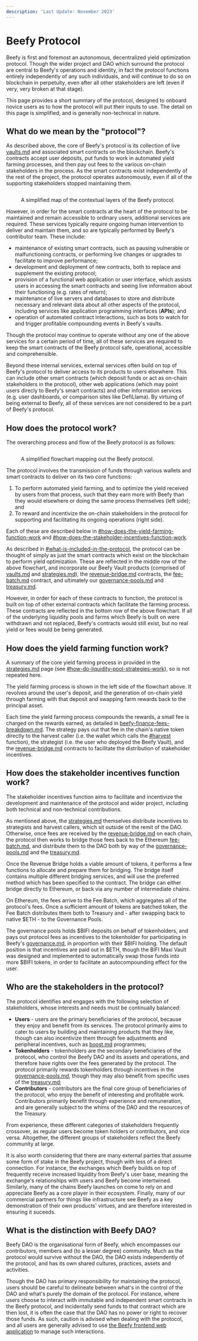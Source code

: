 ```yaml
---
description: 'Last Update: November 2023'
---
```


# Beefy Protocol

Beefy is first and foremost an autonomous, decentralized yield optimization protocol. Though the wider project and DAO which surround the protocol are central to Beefy's operations and identity, in fact the protocol functions entirely independently of any such individuals, and will continue to do so on blockchain in perpetuity, even after all other stakeholders are left (even if very, very broken at that stage).

This page provides a short summary of the protocol, designed to onboard novice users as to how the protocol will put their inputs to use. The detail on this page is simplified, and is generally non-technical in nature.

## What do we mean by the "protocol"?

As described above, the core of Beefy's protocol is its collection of live [vaults.md](../../products/vaults.md "mention") and associated smart contracts on the blockchain. Beefy's contracts accept user deposits, put funds to work in automated yield farming processes, and then pay out fees to the various on-chain stakeholders in the process. As the smart contracts exist independently of the rest of the project, the protocol operates autonomously, even if all of the supporting stakeholders stopped maintaining them.

<figure><img src="../../.gitbook/assets/beefy-protocol-diagram.gif" alt=""><figcaption><p>A simplified map of the contextual layers of the Beefy protocol.</p></figcaption></figure>

However, in order for the smart contracts at the heart of the protocol to be maintained and remain accessible to ordinary users, additional services are required. These services typically require ongoing human intervention to deliver and maintain them, and so are typically performed by Beefy's contributor team. These include:&#x20;

* maintenance of existing smart contracts, such as pausing vulnerable or malfunctioning contracts, or performing live changes or upgrades to facilitate to improve performance;
* development and deployment of new contracts, both to replace and supplement the existing protocol;
* provision of a functional web application or user interface, which assists users in accessing the smart contracts and seeing live information about their functioning (e.g. rates of return);
* maintenance of live servers and databases to store and distribute necessary and relevant data about all other aspects of the protocol, including services like application programming interfaces (**APIs**); and
* operation of automated contract interactions, such as bots to watch for and trigger profitable compounding events in Beefy's vaults.

Though the protocol may continue to operate without any one of the above services for a certain period of time, all of these services are required to keep the smart contracts of the Beefy protocol safe, operational, accessible and comprehensible.&#x20;

Beyond these internal services, external services often build on top of Beefy's protocol to deliver access to its products to users elsewhere. This can include other smart contracts (which deposit funds or act as on-chain stakeholders in the protocol), other web applications (which may point users direcly to Beefy's smart contracts) and other information services (e.g. user dashboards, or comparison sites like DefiLlama). By virtuing of being external to Beefy, all of these services are not considered to be a part of Beefy's protocol.

## How does the protocol work?

The overarching process and flow of the Beefy protocol is as follows:

<figure><img src="../../.gitbook/assets/beefy-protocol-flowchart-clean.png" alt=""><figcaption><p>A simplified flowchart mapping out the Beefy protocol.</p></figcaption></figure>

The protocol involves the transmission of funds through various wallets and smart contracts to deliver on its two core functions:&#x20;

1. To perform automated yield farming, and to optimize the yield received by users from that process, such that they earn more with Beefy than they would elsewhere or doing the same process themselves (left side); and
2. To reward and incentivize the on-chain stakeholders in the protocol for supporting and facilitating its ongoing operations (right side).

Each of these are described below in [#how-does-the-yield-farming-function-work](./#how-does-the-yield-farming-function-work "mention") and [#how-does-the-stakeholder-incentives-function-work](./#how-does-the-stakeholder-incentives-function-work "mention").

As described in [#what-is-included-in-the-protocol](./#what-is-included-in-the-protocol "mention"), the protocol can be thought of simply as just the smart contracts which exist on the blockchain to perform yield optimization. These are reflected in the middle row of the above flowchart, and incorporate our Beefy Vault products (comprised of [vaults.md](../../products/vaults.md "mention") and [strategies.md](../../beefy-products/strategies.md "mention")), the [revenue-bridge.md](revenue-bridge.md "mention") contracts, the [fee-batch.md](fee-batch.md "mention") contract, and ultimately our [governance-pools.md](governance-pools.md "mention") and [treasury.md](../../dao/treasury.md "mention").

However, in order for each of these contracts to function, the protocol is built on top of other external contracts which facilitate the farming process. These contracts are reflected in the bottom row of the above flowchart. If all of the underlying liquidity pools and farms which Beefy is built on were withdrawn and not replaced, Beefy's contracts would still exist, but no real yield or fees would be being generated.

## How does the yield farming function work?

A summary of the core yield farming process in provided in the [strategies.md](../../beefy-products/strategies.md "mention") page (see [#how-do-liquidity-pool-strategies-work](../../beefy-products/strategies.md#how-do-liquidity-pool-strategies-work "mention")), so is not repeated here.&#x20;

The yield farming process is shown in the left side of the flowchart above. It revolves around the user's deposit, and the generation of on-chain yield through farming with that deposit and swapping farm rewards back to the principal asset.&#x20;

Each time the yield farming process compounds the rewards, a small fee is charged on the rewards earned, as detailed in [beefy-finance-fees-breakdown.md](../beefy-bulletins/beefy-finance-fees-breakdown.md "mention"). The strategy pays out that fee in the chain's native token directly to the harvest caller (i.e. the wallet which calls the [#harvest](../../developer-documentation/strategy-contract/#harvest "mention") function), the strategist (i.e. the user who deployed the Beefy Vault), and the [revenue-bridge.md](revenue-bridge.md "mention") contracts to facilitate the distribution of stakeholder incentives.&#x20;

## How does the stakeholder incentives function work?

The stakeholder incentives function aims to facilitate and incentivize the development and maintenance of the protocol and wider project, including both technical and non-technical contributions.

As mentioned above, the [strategies.md](../../beefy-products/strategies.md "mention") themselves distribute incentives to strategists and harvest callers, which sit outside of the remit of the DAO. Otherwise, once fees are received by the [revenue-bridge.md](revenue-bridge.md "mention") on each chain, the protocol then works to bridge those fees back to the Ethereum [fee-batch.md](fee-batch.md "mention"), and distribute them to the DAO both by way of the [governance-pools.md](governance-pools.md "mention") and the [treasury.md](../../dao/treasury.md "mention").

Once the Revenue Bridge holds a viable amount of tokens, it performs a few functions to allocate and prepare them for bridging. The bridge itself contains multiple different bridging services, and will use the preferred method which has been specified to the contract. The bridge can either bridge directly to Ethereum, or back via any number of intermediate chains.&#x20;

On Ethereum, the fees arrive to the Fee Batch, which aggregates all of the protocol's fees. Once a sufficient amount of tokens are batched token, the Fee Batch distributes them both to Treasury and - after swapping back to native $ETH - to the Governance Pools.

The governance pools holds $BIFI deposits on behalf of tokenholders, and pays out protocol fees as incentives to the tokenholder for participating in Beefy's [governance.md](../../dao/governance.md "mention"), in proportion with their $BIFI holding. The default position is that incentives are paid out in $ETH, though the BIFI Maxi Vault was designed and implemented to automatically swap those funds into more $BIFI tokens, in order to facilitate an autocompounding effect for the user.

## Who are the stakeholders in the protocol?

The protocol identifies and engages with the following selection of stakeholders, whose interests and needs must be continually balanced:

* **Users** - users are the primary beneficiaries of the protocol, because they enjoy and benefit from its services. The protocol primarily aims to cater to users by building and maintaining products that they like, though can also incentivize them through fee adjustments and peripheral incentives, such as [boost.md](../../products/boost.md "mention") programmes;
* **Tokenholders** - tokenholders are the secondary beneficiaries of the protocol, who control the Beefy DAO and its assets and operations, and therefore have rights over the fees generated by the protocol. The protocol primarily rewards tokenholders through incentives in the [governance-pools.md](governance-pools.md "mention"), though they may also benefit from specific uses of the [treasury.md](../../dao/treasury.md "mention");
* **Contributors** - contributors are the final core group of beneficiaries of the protocol, who enjoy the benefit of interesting and profitable work. Contributors primarily benefit through experience and remuneration, and are generally subject to the whims of the DAO and the resources of the Treasury.

From experience, these different categories of stakeholders frequently crossover, as regular users become token holders or contributors, and vice versa. Altogether, the different groups of stakeholders reflect the Beefy community at large.

It is also worth considering that there are many external parties that assume some form of stake in the Beefy project, though with less of a direct connection. For instance, the exchanges which Beefy builds on top of frequently receive increased liquidity from Beefy's user base, meaning the exchange's relationships with users and Beefy become intertwined. Similarly, many of the chains Beefy launches on come to rely on and appreciate Beefy as a core player in their ecosystem. Finally, many of our commercial partners for things like infrastructure see Beefy as a key demonstration of their own products' virtues, and are therefore interested in ensuring it suceeds.

## What is the distinction with Beefy DAO?

Beefy DAO is the organisational form of Beefy, which encompasses our contributors, members and (to a lesser degree) community. Much as the protocol would survive without the DAO, the DAO exists independently of the protocol, and has its own shared cultures, practices, assets and activities.

Though the DAO has primary responsibility for maintaining the protocol, users should be careful to delineate between what's in the control of the DAO and what's purely the domain of the protocol. For instance, where users choose to interact with immutable and independent smart contracts in the Beefy protocol, and incidentally send funds to that contract which are then lost, it is often the case that the DAO has no power or right to recover those funds. As such, caution is advised when dealing with the protocol, and all users are generally advised to use [the Beefy frontend web application](https://app.beefy.com/) to manage such interactions.
